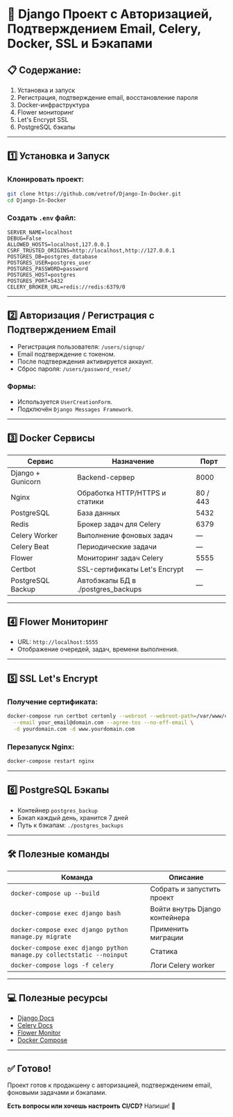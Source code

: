 
# 🚀 Django Проект с Авторизацией, Подтверждением Email, Celery, Docker, SSL и Бэкапами

## 📋 Содержание:
1. Установка и запуск
2. Регистрация, подтверждение email, восстановление пароля
3. Docker-инфраструктура
4. Flower мониторинг
5. Let's Encrypt SSL
6. PostgreSQL бэкапы

---

## 1️⃣ Установка и Запуск

### Клонировать проект:

```bash
git clone https://github.com/vetrof/Django-In-Docker.git
cd Django-In-Docker
```

### Создать `.env` файл:

```env
SERVER_NAME=localhost
DEBUG=False
ALLOWED_HOSTS=localhost,127.0.0.1
CSRF_TRUSTED_ORIGINS=http://localhost,http://127.0.0.1
POSTGRES_DB=postgres_database
POSTGRES_USER=postgres_user
POSTGRES_PASSWORD=password
POSTGRES_HOST=postgres
POSTGRES_PORT=5432
CELERY_BROKER_URL=redis://redis:6379/0
```

---

## 2️⃣ Авторизация / Регистрация с Подтверждением Email

- Регистрация пользователя: `/users/signup/`
- Email подтверждение с токеном.
- После подтверждения активируется аккаунт.
- Сброс пароля: `/users/password_reset/`

### Формы:
- Используется `UserCreationForm`.
- Подключён `Django Messages Framework`.

---

## 3️⃣ Docker Сервисы

| Сервис          | Назначение                             | Порт      |
|-----------------|----------------------------------------|-----------|
| Django + Gunicorn | Backend-сервер                      | 8000      |
| Nginx           | Обработка HTTP/HTTPS и статики         | 80 / 443  |
| PostgreSQL      | База данных                           | 5432      |
| Redis           | Брокер задач для Celery               | 6379      |
| Celery Worker   | Выполнение фоновых задач              | —         |
| Celery Beat     | Периодические задачи                  | —         |
| Flower          | Мониторинг задач Celery               | 5555      |
| Certbot         | SSL-сертификаты Let's Encrypt         | —         |
| PostgreSQL Backup | Автобэкапы БД в ./postgres_backups  | —         |

---

## 4️⃣ Flower Мониторинг

- URL: `http://localhost:5555`
- Отображение очередей, задач, времени выполнения.

---

## 5️⃣ SSL Let's Encrypt

### Получение сертификата:

```bash
docker-compose run certbot certonly --webroot --webroot-path=/var/www/certbot \
  --email your_email@domain.com --agree-tos --no-eff-email \
  -d yourdomain.com -d www.yourdomain.com
```

### Перезапуск Nginx:

```bash
docker-compose restart nginx
```

---

## 6️⃣ PostgreSQL Бэкапы

- Контейнер `postgres_backup`
- Бэкап каждый день, хранится 7 дней
- Путь к бэкапам: `./postgres_backups`

---

## 🛠 Полезные команды

| Команда                                       | Описание                                 |
|----------------------------------------------|------------------------------------------|
| `docker-compose up --build`                  | Собрать и запустить проект               |
| `docker-compose exec django bash`            | Войти внутрь Django контейнера           |
| `docker-compose exec django python manage.py migrate` | Применить миграции             |
| `docker-compose exec django python manage.py collectstatic --noinput` | Статика |
| `docker-compose logs -f celery`              | Логи Celery worker                       |

---

## 💻 Полезные ресурсы

- [Django Docs](https://docs.djangoproject.com/)
- [Celery Docs](https://docs.celeryq.dev/)
- [Flower Monitor](https://flower.readthedocs.io/)
- [Docker Compose](https://docs.docker.com/compose/)

---

## ✅ Готово!

Проект готов к продакшену с авторизацией, подтверждением email, фоновыми задачами и бэкапами.

**Есть вопросы или хочешь настроить CI/CD?** Напиши! 🎯
